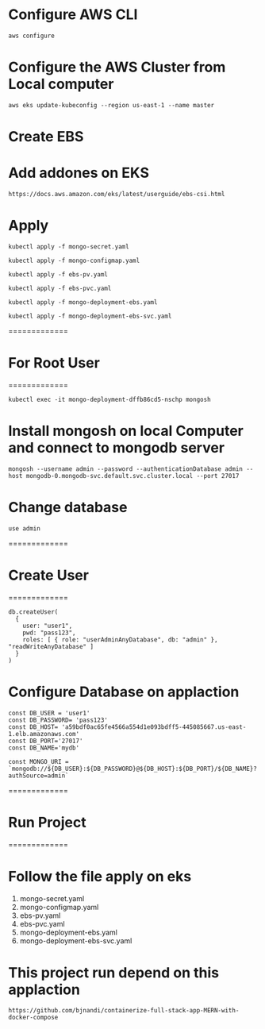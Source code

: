 # Configure AWS CLI

```
aws configure
```

# Configure the AWS Cluster from Local computer
```
aws eks update-kubeconfig --region us-east-1 --name master
```
 
# Create EBS

# Add addones on EKS
```
https://docs.aws.amazon.com/eks/latest/userguide/ebs-csi.html
```

# Apply
```
kubectl apply -f mongo-secret.yaml

kubectl apply -f mongo-configmap.yaml

kubectl apply -f ebs-pv.yaml

kubectl apply -f ebs-pvc.yaml

kubectl apply -f mongo-deployment-ebs.yaml

kubectl apply -f mongo-deployment-ebs-svc.yaml
```

=============
# For Root User
=============

```
kubectl exec -it mongo-deployment-dffb86cd5-nschp mongosh
```

# Install mongosh on local Computer and connect to mongodb server

```
mongosh --username admin --password --authenticationDatabase admin --host mongodb-0.mongodb-svc.default.svc.cluster.local --port 27017
```

# Change database
```
use admin
```
=============
# Create User
=============

```
db.createUser(
  {
    user: "user1",
    pwd: "pass123",
    roles: [ { role: "userAdminAnyDatabase", db: "admin" }, "readWriteAnyDatabase" ]
  }
)
```
# Configure Database on applaction
```
const DB_USER = 'user1'
const DB_PASSWORD= 'pass123'
const DB_HOST= 'a59bdf0ac65fe4566a554d1e093bdff5-445085667.us-east-1.elb.amazonaws.com'
const DB_PORT='27017'
const DB_NAME='mydb'

const MONGO_URI = `mongodb://${DB_USER}:${DB_PASSWORD}@${DB_HOST}:${DB_PORT}/${DB_NAME}?authSource=admin`
```

=============
# Run Project
=============


# Follow the file apply on eks

1) mongo-secret.yaml
2) mongo-configmap.yaml
3) ebs-pv.yaml
4) ebs-pvc.yaml
5) mongo-deployment-ebs.yaml
6) mongo-deployment-ebs-svc.yaml

# This project run depend on this applaction
```
https://github.com/bjnandi/containerize-full-stack-app-MERN-with-docker-compose
```